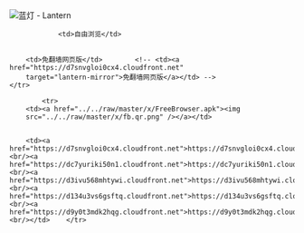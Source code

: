 

<img src="../../raw/master/x/8e0a2b81.c82003be.LanternYellow2.png" alt="蓝灯 - Lantern"/>
<table>
    <tr>
                
                <td>自由浏览</td>
        
        
        <td>免翻墙网页版</td>        <!-- <td><a href="https://d7snvgloi0cx4.cloudfront.net"
        target="lantern-mirror">免翻墙网页版</a></td> -->
    </tr>
    
            <tr>
        <td><a href="../../raw/master/x/FreeBrowser.apk"><img
        src="../../raw/master/x/fb.qr.png" /></a></td>

        
        <td><a href="https://d7snvgloi0cx4.cloudfront.net">https://d7snvgloi0cx4.cloudfront.net</a><br/><a href="https://dc7yuriki50n1.cloudfront.net">https://dc7yuriki50n1.cloudfront.net</a><br/><a href="https://d3ivu568mhtywi.cloudfront.net">https://d3ivu568mhtywi.cloudfront.net</a><br/><a href="https://d134u3vs6gsftq.cloudfront.net">https://d134u3vs6gsftq.cloudfront.net</a><br/><a href="https://d9y0t3mdk2hqg.cloudfront.net">https://d9y0t3mdk2hqg.cloudfront.net</a><br/></td>    </tr>
</table>
